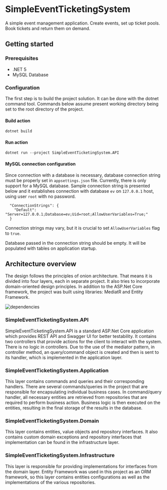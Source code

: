 # SimpleEventTicketingSystem
A simple event management application.
Create events, set up ticket pools.
Book tickets and return them on demand.
## Getting started
### Prerequisites
+ .NET 5
+ MySQL Database
### Configuration
The first step is to build the project solution. It can be done with the dotnet command tool. Commands below assume present working directory being set to the root directory of the project.
#### Build action
```
dotnet build
```

#### Run action
```
dotnet run --project SimpleEventTicketingSystem.API
```
#### MySQL connection configuration


Since connection with a database is necessary, database connection string must be properly set in `appsettings.json` file. Currently, there is only support for a MySQL database. Sample connection string is presented below and it establishes connection with database `ev` on `127.0.0.1` host, using user `root` with no password.
```
  "ConnectionStrings": {
    "Default": "Server=127.0.0.1;Database=ev;Uid=root;AllowUserVariables=True;"
  }
```
Connection strings may vary, but it is crucial to set `AllowUserVariables` flag to `true`.

Database passed in the connection string should be empty. It will be populated with tables on application startup. 
## Architecture overview
The design follows the principles of onion architecture. That means it is divided into four layers, each in separate project. It also tries to incorporate domain-oriented design principles. In addition to the ASP.Net Core framework, the project was built using libraries: MediatR and Entity Framework.

![dependencies](https://user-images.githubusercontent.com/33417214/135132118-c33b1182-4ff3-4ccc-8da3-ec54508d1c85.png)

### SimpleEventTicketingSystem.API
SimpleEventTicketingSystem.API is a standard ASP.Net Core application which provides REST API and Swagger UI for better testability. It contains two controllers that provide actions for the client to interact with the system. There is no logic in controllers. Due to the use of the mediator pattern, in controller method, an query/command object is created and then is sent to its handler, which is implemented in the application layer.
### SimpleEventTicketingSystem.Application
This layer contains commands and queries and their corresponding handlers. There are several commands/queries in the project that are responsible for encapsulating individual business cases. In command/query handler, all necessary entities are retrieved from repositories that are required to perform business action. Business logic is then executed on the entities, resulting in the final storage of the results in the database. 
### SimpleEventTicketingSystem.Domain
This layer contains entities, value objects and repository interfaces. It also contains custom domain exceptions and repository interfaces that implementation can be found in the infrastructure layer.
### SimpleEventTicketingSystem.Infrastructure
This layer is responsible for providing implementations for interfaces from the domain layer. Entity Framework was used in this project as an ORM framework, so this layer contains entities configurations as well as the implementations of the various repositories.
 